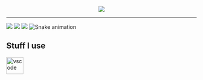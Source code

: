 <!-- Banner -->
<p align="center">
  <img src="https://capsule-render.vercel.app/api?text=alizardguy&animation=fadeIn&type=waving&color=gradient&customColorList=2&height=100"/>
</p>
<!-- Top Area -->

</p>

<!-- About me -->

  ---
![](https://img.shields.io/badge/OS-Windows-informational?style=flat&logo=<LOGO_NAME>&logoColor=white&color=2bbc8a)
![](https://img.shields.io/badge/HMD-Valve_Index-informational?style=flat&logo=<LOGO_NAME>&logoColor=white&color=2bbc8a)
![](https://img.shields.io/badge/editor-VS_Code-informational?style=flat&logo=<LOGO_NAME>&logoColor=white&color=2bbc8a)
![Snake animation](https://github.com/alizardguy/alizardguy/blob/output/github-contribution-grid-snake.svg)

<h2> Stuff I use </h2>
<p align="left">
<img src="https://cdn.jsdelivr.net/gh/devicons/devicon/icons/vscode/vscode-original.svg" alt="vscode" width="45" height="45"/>
</p>
